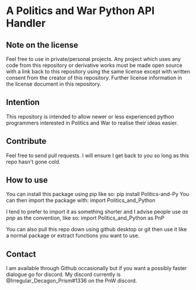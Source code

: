 # A Politics and War Python API Handler

## Note on the license
Feel free to use in private/personal projects. Any project which uses any code from this repository or derivative works must be made open source with a link back to this repository using the same license except with written consent from the creator of this repository. Further license information in the license document in this repository.

## Intention
This repository is intended to allow newer or less experienced python programmers interested in Politics and War to realise their ideas easier.

## Contribute
Feel free to send pull requests. I will ensure I get back to you so long as this repo hasn't gone cold.

## How to use
You can install this package using pip like so:
pip install Politics-and-Py
You can then import the package with:
import Politics_and_Python

I tend to prefer to import it as something shorter and I advise people use *as pnp* as the convention, like so:
import Politics_and_Python as PnP

You can also pull this repo down using github desktop or git then use it like a normal package or extract functions you want to use.

## Contact
I am available through Github occasionally but if you want a possibly faster dialogue go for discord.
My discord currently is @Irregular_Decagon_Prism#1336 on the PnW discord.